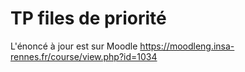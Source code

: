 # TP files de priorité

L'énoncé à jour est sur Moodle https://moodleng.insa-rennes.fr/course/view.php?id=1034
